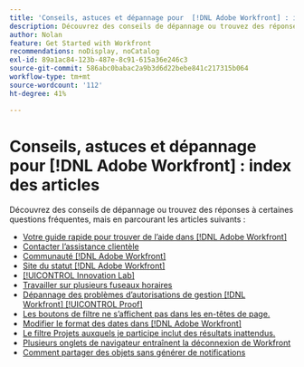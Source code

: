 ```yaml
---
title: 'Conseils, astuces et dépannage pour  [!DNL Adobe Workfront] : index des articles'
description: Découvrez des conseils de dépannage ou trouvez des réponses à certaines questions fréquentes en consultant les articles de cette section.
author: Nolan
feature: Get Started with Workfront
recommendations: noDisplay, noCatalog
exl-id: 89a1ac84-123b-487e-8c91-615a36e246c3
source-git-commit: 586abc0babac2a9b3d6d22bebe841c217315b064
workflow-type: tm+mt
source-wordcount: '112'
ht-degree: 41%

---
```


# Conseils, astuces et dépannage pour [!DNL Adobe Workfront] : index des articles

<!--Audited: 12/2024-->

Découvrez des conseils de dépannage ou trouvez des réponses à certaines questions fréquentes, mais en parcourant les articles suivants :

* [Votre guide rapide pour trouver de l’aide dans  [!DNL Adobe Workfront]](../../workfront-basics/tips-tricks-and-troubleshooting/guide-for-help-in-workfront.md)
* [Contacter l’assistance clientèle](../../workfront-basics/tips-tricks-and-troubleshooting/contact-customer-support.md)
* [Communauté  [!DNL Adobe Workfront] ](../../workfront-basics/tips-tricks-and-troubleshooting/workfront-community.md)
* [Site du statut  [!DNL Adobe Workfront] ](../../workfront-basics/tips-tricks-and-troubleshooting/understand-the-status-site.md)
* [[!UICONTROL Innovation Lab]](../../workfront-basics/tips-tricks-and-troubleshooting/idea-exchange.md)
* [Travailler sur plusieurs fuseaux horaires](../../workfront-basics/tips-tricks-and-troubleshooting/working-across-timezones.md)
* [Dépannage des problèmes d’autorisations de gestion [!DNL Workfront] [!UICONTROL Proof]](../../workfront-basics/tips-tricks-and-troubleshooting/wp-manager-permissions-troubleshooting.md)
* [Les boutons de filtre ne s’affichent pas dans les en-têtes de page.](../../workfront-basics/tips-tricks-and-troubleshooting/filter-buttons-do-not-display-in-page-headers.md)
* [Modifier le format des dates dans  [!DNL Adobe Workfront]](../tips-tricks-and-troubleshooting/change-date-format-chrome.md)
* [Le filtre Projets auxquels je participe inclut des résultats inattendus.](../tips-tricks-and-troubleshooting/projects-im-on-filter-including-unexpected-results.md)
* [Plusieurs onglets de navigateur entraînent la déconnexion de Workfront](/help/quicksilver/workfront-basics/tips-tricks-and-troubleshooting/multiple-browser-tabs-cause-logout.md)
* [Comment partager des objets sans générer de notifications](/help/quicksilver/workfront-basics/tips-tricks-and-troubleshooting/how-to-share-objects-without-sending-out-notifications.md)